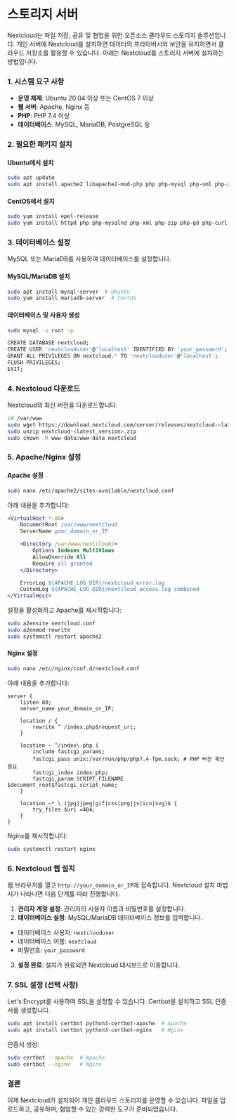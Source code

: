 # 스토리지 서버

Nextcloud는 파일 저장, 공유 및 협업을 위한 오픈소스 클라우드 스토리지 솔루션입니다. 개인 서버에 Nextcloud를 설치하면 데이터의 프라이버시와 보안을 유지하면서 클라우드 저장소를 활용할 수 있습니다. 아래는 Nextcloud를 스토리지 서버에 설치하는 방법입니다.

### 1. 시스템 요구 사항

- **운영 체제**: Ubuntu 20.04 이상 또는 CentOS 7 이상
- **웹 서버**: Apache, Nginx 등
- **PHP**: PHP 7.4 이상
- **데이터베이스**: MySQL, MariaDB, PostgreSQL 등

### 2. 필요한 패키지 설치

#### Ubuntu에서 설치

```bash
sudo apt update
sudo apt install apache2 libapache2-mod-php php php-mysql php-xml php-zip php-gd php-curl php-mbstring php-intl php-bcmath php-gmp php-json
```

#### CentOS에서 설치

```bash
sudo yum install epel-release
sudo yum install httpd php php-mysqlnd php-xml php-zip php-gd php-curl php-mbstring php-intl php-bcmath php-gmp
```

### 3. 데이터베이스 설정

MySQL 또는 MariaDB를 사용하여 데이터베이스를 설정합니다.

#### MySQL/MariaDB 설치

```bash
sudo apt install mysql-server  # Ubuntu
sudo yum install mariadb-server  # CentOS
```

#### 데이터베이스 및 사용자 생성

```bash
sudo mysql -u root -p

CREATE DATABASE nextcloud;
CREATE USER 'nextclouduser'@'localhost' IDENTIFIED BY 'your_password';
GRANT ALL PRIVILEGES ON nextcloud.* TO 'nextclouduser'@'localhost';
FLUSH PRIVILEGES;
EXIT;
```

### 4. Nextcloud 다운로드

Nextcloud의 최신 버전을 다운로드합니다.

```bash
cd /var/www
sudo wget https://download.nextcloud.com/server/releases/nextcloud-<latest_version>.zip
sudo unzip nextcloud-<latest_version>.zip
sudo chown -R www-data:www-data nextcloud
```

### 5. Apache/Nginx 설정

#### Apache 설정

```bash
sudo nano /etc/apache2/sites-available/nextcloud.conf
```

아래 내용을 추가합니다:

```apache
<VirtualHost *:80>
    DocumentRoot /var/www/nextcloud
    ServerName your_domain_or_IP

    <Directory /var/www/nextcloud/>
        Options Indexes MultiViews
        AllowOverride All
        Require all granted
    </Directory>

    ErrorLog ${APACHE_LOG_DIR}/nextcloud_error.log
    CustomLog ${APACHE_LOG_DIR}/nextcloud_access.log combined
</VirtualHost>
```

설정을 활성화하고 Apache를 재시작합니다:

```bash
sudo a2ensite nextcloud.conf
sudo a2enmod rewrite
sudo systemctl restart apache2
```

#### Nginx 설정

```bash
sudo nano /etc/nginx/conf.d/nextcloud.conf
```

아래 내용을 추가합니다:

```nginx
server {
    listen 80;
    server_name your_domain_or_IP;

    location / {
        rewrite ^ /index.php$request_uri;
    }

    location ~ ^/index\.php {
        include fastcgi_params;
        fastcgi_pass unix:/var/run/php/php7.4-fpm.sock; # PHP 버전 확인 필요
        fastcgi_index index.php;
        fastcgi_param SCRIPT_FILENAME $document_root$fastcgi_script_name;
    }

    location ~* \.(jpg|jpeg|gif|css|png|js|ico|svg)$ {
        try_files $uri =404;
    }
}
```

Nginx를 재시작합니다:

```bash
sudo systemctl restart nginx
```

### 6. Nextcloud 웹 설치

웹 브라우저를 열고 `http://your_domain_or_IP`에 접속합니다. Nextcloud 설치 마법사가 나타나면 다음 단계를 따라 진행합니다.

1. **관리자 계정 설정**: 관리자의 사용자 이름과 비밀번호를 설정합니다.
2. **데이터베이스 설정**: MySQL/MariaDB 데이터베이스 정보를 입력합니다.
- 데이터베이스 사용자: `nextclouduser`
- 데이터베이스 이름: `nextcloud`
- 비밀번호: `your_password`
3. **설정 완료**: 설치가 완료되면 Nextcloud 대시보드로 이동합니다.

### 7. SSL 설정 (선택 사항)

Let's Encrypt를 사용하여 SSL을 설정할 수 있습니다. Certbot을 설치하고 SSL 인증서를 생성합니다.

```bash
sudo apt install certbot python3-certbot-apache  # Apache
sudo apt install certbot python3-certbot-nginx   # Nginx
```

인증서 생성:

```bash
sudo certbot --apache  # Apache
sudo certbot --nginx   # Nginx
```

### 결론

이제 Nextcloud가 설치되어 개인 클라우드 스토리지를 운영할 수 있습니다. 파일을 업로드하고, 공유하며, 협업할 수 있는 강력한 도구가 준비되었습니다.